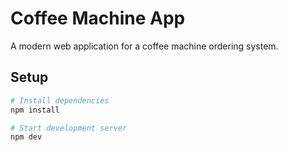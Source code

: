 # Coffee Machine App

A modern web application for a coffee machine ordering system.

## Setup

```bash
# Install dependencies
npm install

# Start development server
npm dev
```
